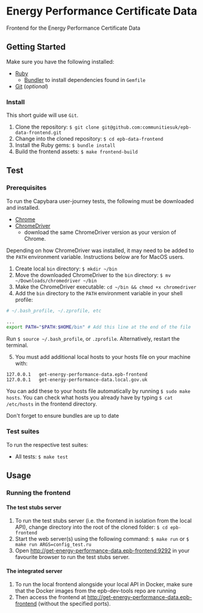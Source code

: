 # Energy Performance Certificate Data

Frontend for the Energy Performance Certificate Data

## Getting Started

Make sure you have the following installed:

* [Ruby](https://www.ruby-lang.org)
  * [Bundler](https://bundler.io) to install dependencies found in `Gemfile`
* [Git](https://git-scm.com) (_optional_)

### Install

This short guide will use `Git`.

1. Clone the repository: `$ git clone git@github.com:communitiesuk/epb-data-frontend.git`
2. Change into the cloned repository: `$ cd epb-data-frontend`
3. Install the Ruby gems: `$ bundle install`
4. Build the frontend assets: `$ make frontend-build`

## Test

### Prerequisites

To run the Capybara user-journey tests, the following must be downloaded and
installed.

* [Chrome](https://www.google.com/chrome)
* [ChromeDriver](https://chromedriver.chromium.org/downloads)
  * download the same ChromeDriver version as your version of Chrome.

Depending on how ChromeDriver was installed, it may need to be added to the
`PATH` environment variable. Instructions below are for MacOS users.

1. Create local `bin` directory: `$ mkdir ~/bin`
2. Move the downloaded ChromeDriver to the `bin` directory:
   `$ mv ~/Downloads/chromedriver ~/bin`
3. Make the ChromeDriver executable: `cd ~/bin && chmod +x chromedriver`
4. Add the `bin` directory to the `PATH` environment variable in your shell
   profile:

```bash
# ~/.bash_profile, ~/.zprofile, etc

...
export PATH="$PATH:$HOME/bin" # Add this line at the end of the file
```

Run `$ source ~/.bash_profile`, or `.zprofile`. Alternatively, restart the
terminal.

5. You must add additional local hosts to your hosts file on your machine with:

```
127.0.0.1	get-energy-performance-data.epb-frontend
127.0.0.1	get-energy-performance-data.local.gov.uk
```
You can add these to your hosts file automatically by running `$ sudo make hosts`.
You can check what hosts you already have by typing `$ cat /etc/hosts` in the
frontend directory.

Don't forget to ensure bundles are up to date

### Test suites

To run the respective test suites:

* All tests: `$ make test`

## Usage

### Running the frontend

#### The test stubs server

1. To run the test stubs server (i.e. the frontend in isolation from the local API),
   change directory into the root of the cloned folder: `$ cd epb-frontend`
2. Start the web server(s) using the following command: `$ make run` or
   `$ make run ARGS=config_test.ru`
3. Open <http://get-energy-performance-data.epb-frontend:9292> in your favourite browser to
   run the test stubs server.

#### The integrated server

1. To run the local frontend alongside your local API in Docker, make sure that
   the Docker images from the epb-dev-tools repo are running
2. Then access the frontend at <http://get-energy-performance-data.epb-frontend> (without the specified ports).


